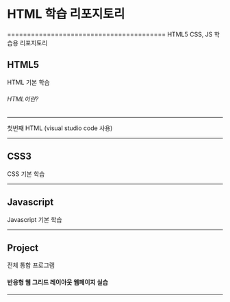 # HTML 학습 리포지토리
========================================
HTML5 CSS, JS 학습용 리포지토리

## HTML5 
HTML 기본 학습

###### HTML이란?


---
첫번째 HTML (visual studio code 사용)


----------
## CSS3
CSS 기본 학습

-----------------------------------

## Javascript
Javascript 기본 학습

-----------------------------------


## Project
전체 통합 프로그램

#### 반응형 웹 그리드 레이아웃 웹페이지 실습

-----------------------------------
